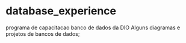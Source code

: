 # database_experience
programa de capacitacao banco de dados da DIO
Alguns diagramas e projetos de bancos de dados;
